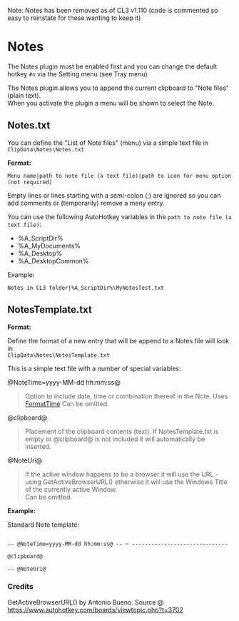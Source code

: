 Note: Notes has been removed as of CL3 v1.110 (code is commented so easy to reinstate for those wanting to keep it)

# Notes

The Notes plugin must be enabled first and you can change the default hotkey `#n`
via the Setting menu (see Tray menu)

The Notes plugin allows you to append the current clipboard to "Note files" (plain text).  
When you activate the plugin a menu will be shown to select the Note.

## Notes.txt

You can define the "List of Note files" (menu) via a simple text file in `ClipData\Notes\Notes.txt`

**Format:**

`Menu name|path to note file (a text file)|path to icon for menu option (not required)`

Empty lines or lines starting with a semi-colon (;) are ignored so you can add comments or (temporarily) remove a meny entry.

You can use the following AutoHotkey variables in the `path to note file (a text file)`:

- %A_ScriptDir%
- %A_MyDocuments%
- %A_Desktop%
- %A_DesktopCommon%

Example:

`Notes in CL3 folder|%A_ScriptDir%\MyNotesTest.txt`

## NotesTemplate.txt

**Format:**

Define the format of a new entry that will be append to a Notes file will look in  
`ClipData\Notes\NotesTemplate.txt`

This is a simple text file with a number of special variables:

@NoteTime=yyyy-MM-dd hh:mm:ss@
> Option to include date, time or combination thereof in the Note.
> Uses [FormatTime](https://autohotkey.com/docs/commands/FormatTime.htm)
> Can be omitted.

@clipboard@
> Placement of the clipboard contents (text).
> If NotesTemplate.txt is empty or @clipboard@ is not
> included it will automatically be inserted.

@NoteUri@
> If the active window happens to be a browser it will use the URL - using GetActiveBrowserURL()
> otherwise it will use the Windows Title of the currently active Window.  
> Can be omitted.

**Example:**

Standard Note template:

```

-- @NoteTime=yyyy-MM-dd hh:mm:ss@ -- ✄ ------------------------------

@clipboard@

-- @NoteUri@

```


### Credits

GetActiveBrowserURL() by Antonio Bueno. Source @ https://www.autohotkey.com/boards/viewtopic.php?t=3702
